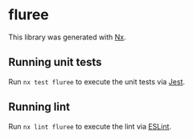 # fluree

This library was generated with [Nx](https://nx.dev).

## Running unit tests

Run `nx test fluree` to execute the unit tests via [Jest](https://jestjs.io).

## Running lint

Run `nx lint fluree` to execute the lint via [ESLint](https://eslint.org/).
